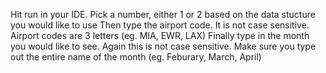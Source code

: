 Hit run in your IDE. Pick a number, either 1 or 2 based on the data stucture you would like to use
Then type the airport code. It is not case sensitive. Airport codes are 3 letters (eg. MIA, EWR, LAX)
Finally type in the month you would like to see. Again this is not case sensitive. Make sure you type out the entire name
of the month (eg. Feburary, March, April)
